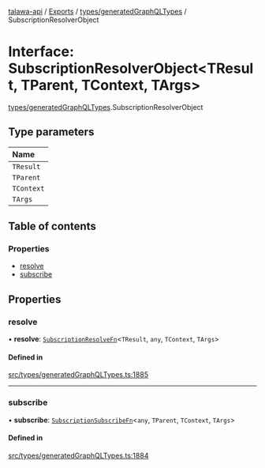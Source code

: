 [talawa-api](../README.md) / [Exports](../modules.md) / [types/generatedGraphQLTypes](../modules/types_generatedGraphQLTypes.md) / SubscriptionResolverObject

# Interface: SubscriptionResolverObject\<TResult, TParent, TContext, TArgs\>

[types/generatedGraphQLTypes](../modules/types_generatedGraphQLTypes.md).SubscriptionResolverObject

## Type parameters

| Name |
| :------ |
| `TResult` |
| `TParent` |
| `TContext` |
| `TArgs` |

## Table of contents

### Properties

- [resolve](types_generatedGraphQLTypes.SubscriptionResolverObject.md#resolve)
- [subscribe](types_generatedGraphQLTypes.SubscriptionResolverObject.md#subscribe)

## Properties

### resolve

• **resolve**: [`SubscriptionResolveFn`](../modules/types_generatedGraphQLTypes.md#subscriptionresolvefn)\<`TResult`, `any`, `TContext`, `TArgs`\>

#### Defined in

[src/types/generatedGraphQLTypes.ts:1885](https://github.com/Veer0x1/talawa-api/blob/4ede423/src/types/generatedGraphQLTypes.ts#L1885)

___

### subscribe

• **subscribe**: [`SubscriptionSubscribeFn`](../modules/types_generatedGraphQLTypes.md#subscriptionsubscribefn)\<`any`, `TParent`, `TContext`, `TArgs`\>

#### Defined in

[src/types/generatedGraphQLTypes.ts:1884](https://github.com/Veer0x1/talawa-api/blob/4ede423/src/types/generatedGraphQLTypes.ts#L1884)
